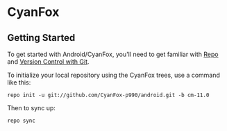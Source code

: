 CyanFox
===========

Getting Started
---------------

To get started with Android/CyanFox, you'll need to get
familiar with [Repo](https://source.android.com/source/using-repo.html) and [Version Control with Git](https://source.android.com/source/version-control.html).

To initialize your local repository using the CyanFox trees, use a command like this:

    repo init -u git://github.com/CyanFox-p990/android.git -b cm-11.0

Then to sync up:

    repo sync
